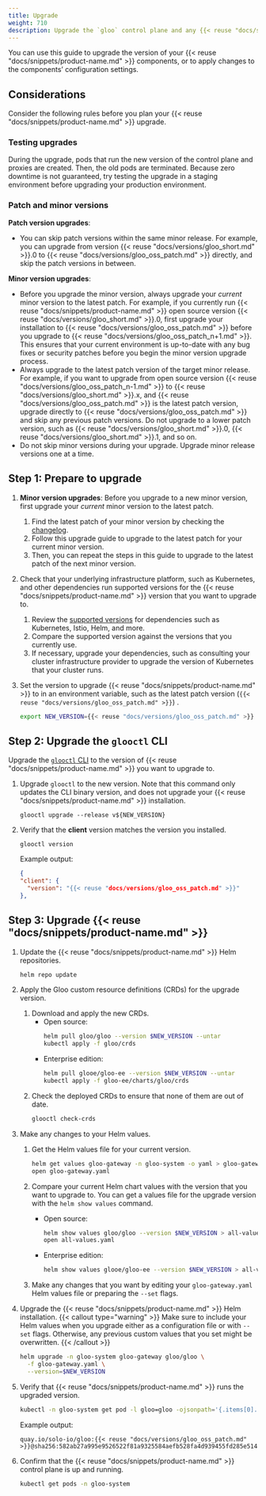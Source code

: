 ```yaml
---
title: Upgrade
weight: 710
description: Upgrade the `gloo` control plane and any {{< reuse "docs/snippets/product-name.md" >}} proxies that run in your cluster. 
---
```


You can use this guide to upgrade the version of your {{< reuse "docs/snippets/product-name.md" >}} components, or to apply changes to the components’ configuration settings.

## Considerations
Consider the following rules before you plan your {{< reuse "docs/snippets/product-name.md" >}} upgrade.

### Testing upgrades

During the upgrade, pods that run the new version of the control plane and proxies are created. Then, the old pods are terminated. Because zero downtime is not guaranteed, try testing the upgrade in a staging environment before upgrading your production environment.

### Patch and minor versions

**Patch version upgrades**: </br>
- You can skip patch versions within the same minor release. For example, you can upgrade from version {{< reuse "docs/versions/gloo_short.md" >}}.0 to {{< reuse "docs/versions/gloo_oss_patch.md" >}} directly, and skip the patch versions in between.

**Minor version upgrades**: </br>
- Before you upgrade the minor version, always upgrade your _current_ minor version to the latest patch. For example, if you currently run {{< reuse "docs/snippets/product-name.md" >}} open source version {{< reuse "docs/versions/gloo_short.md" >}}.0, first upgrade your installation to {{< reuse "docs/versions/gloo_oss_patch.md" >}} before you upgrade to {{< reuse "docs/versions/gloo_oss_patch_n+1.md" >}}. This ensures that your current environment is up-to-date with any bug fixes or security patches before you begin the minor version upgrade process.
- Always upgrade to the latest patch version of the target minor release. For example, if you want to upgrade from open source version {{< reuse "docs/versions/gloo_oss_patch_n-1.md" >}} to {{< reuse "docs/versions/gloo_short.md" >}}.x, and {{< reuse "docs/versions/gloo_oss_patch.md" >}} is the latest patch version, upgrade directly to {{< reuse "docs/versions/gloo_oss_patch.md" >}} and skip any previous patch versions. Do not upgrade to a lower patch version, such as {{< reuse "docs/versions/gloo_short.md" >}}.0, {{< reuse "docs/versions/gloo_short.md" >}}.1, and so on.
- Do not skip minor versions during your upgrade. Upgrade minor release versions one at a time. 

## Step 1: Prepare to upgrade

1. **Minor version upgrades**: Before you upgrade to a new minor version, first upgrade your _current_ minor version to the latest patch.
   1. Find the latest patch of your minor version by checking the [changelog](/reference/changelog/open_source/).
   2. Follow this upgrade guide to upgrade to the latest patch for your current minor version.
   3. Then, you can repeat the steps in this guide to upgrade to the latest patch of the next minor version.

2. Check that your underlying infrastructure platform, such as Kubernetes, and other dependencies run supported versions for the {{< reuse "docs/snippets/product-name.md" >}} version that you want to upgrade to.
   1. Review the [supported versions](/reference/version/versions/) for dependencies such as Kubernetes, Istio, Helm, and more.
   2. Compare the supported version against the versions that you currently use. 
   3. If necessary, upgrade your dependencies, such as consulting your cluster infrastructure provider to upgrade the version of Kubernetes that your cluster runs.

3. Set the version to upgrade {{< reuse "docs/snippets/product-name.md" >}} to in an environment variable, such as the latest patch version (`{{< reuse "docs/versions/gloo_oss_patch.md" >}}`) .
   ```sh
   export NEW_VERSION={{< reuse "docs/versions/gloo_oss_patch.md" >}}
   ```

## Step 2: Upgrade the `glooctl` CLI

Upgrade the [`glooctl` CLI](/setup/prepare/cli/#upgrade-the-cli) to the version of {{< reuse "docs/snippets/product-name.md" >}} you want to upgrade to.

1. Upgrade `glooctl` to the new version. Note that this command only updates the CLI binary version, and does not upgrade your {{< reuse "docs/snippets/product-name.md" >}} installation.
   ```shell
   glooctl upgrade --release v${NEW_VERSION}
   ```

2. Verify that the **client** version matches the version you installed.
   ```shell
   glooctl version
   ```

   Example output:
   ```json
   {
   "client": {
     "version": "{{< reuse "docs/versions/gloo_oss_patch.md" >}}"
   },
   ```

## Step 3: Upgrade {{< reuse "docs/snippets/product-name.md" >}} 

1. Update the {{< reuse "docs/snippets/product-name.md" >}} Helm repositories.
   ```sh
   helm repo update
   ```
   
2. Apply the Gloo custom resource definitions (CRDs) for the upgrade version.
   1. Download and apply the new CRDs.
      * Open source:
        ```sh
        helm pull gloo/gloo --version $NEW_VERSION --untar
        kubectl apply -f gloo/crds
        ```
      * Enterprise edition:
        ```sh
        helm pull glooe/gloo-ee --version $NEW_VERSION --untar
        kubectl apply -f gloo-ee/charts/gloo/crds
        ```
   2. Check the deployed CRDs to ensure that none of them are out of date.
      ```sh
      glooctl check-crds
      ```
     
3. Make any changes to your Helm values.
   1. Get the Helm values file for your current version.
      ```sh
      helm get values gloo-gateway -n gloo-system -o yaml > gloo-gateway.yaml
      open gloo-gateway.yaml
      ```

   2. Compare your current Helm chart values with the version that you want to upgrade to. You can get a values file for the upgrade version with the `helm show values` command.
      * Open source:
        ```sh
        helm show values gloo/gloo --version $NEW_VERSION > all-values.yaml
        open all-values.yaml
        ```
      * Enterprise edition:
        ```sh
        helm show values glooe/gloo-ee --version $NEW_VERSION > all-values.yaml
        ```

   3. Make any changes that you want by editing your `gloo-gateway.yaml` Helm values file or preparing the `--set` flags.

4. Upgrade the {{< reuse "docs/snippets/product-name.md" >}} Helm installation.
   {{< callout type="warning" >}}
   Make sure to include your Helm values when you upgrade either as a configuration file or with <code>--set</code> flags. Otherwise, any previous custom values that you set might be overwritten.
   {{< /callout >}}
   ```sh
   helm upgrade -n gloo-system gloo-gateway gloo/gloo \
     -f gloo-gateway.yaml \
     --version=$NEW_VERSION
   ```
   
5. Verify that {{< reuse "docs/snippets/product-name.md" >}} runs the upgraded version.
   ```sh
   kubectl -n gloo-system get pod -l gloo=gloo -ojsonpath='{.items[0].spec.containers[0].image}'
   ```
   
   Example output:
   ```
   quay.io/solo-io/gloo:{{< reuse "docs/versions/gloo_oss_patch.md" >}}@sha256:582ab27a995e9526522f81a9325584aefb528fa4d939455fd285e5148615991b
   ```

6. Confirm that the {{< reuse "docs/snippets/product-name.md" >}} control plane is up and running. 
   ```sh
   kubectl get pods -n gloo-system
   ``` 